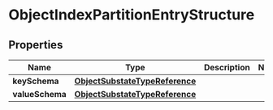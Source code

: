 

# ObjectIndexPartitionEntryStructure


## Properties

| Name | Type | Description | Notes |
|------------ | ------------- | ------------- | -------------|
|**keySchema** | [**ObjectSubstateTypeReference**](ObjectSubstateTypeReference.md) |  |  |
|**valueSchema** | [**ObjectSubstateTypeReference**](ObjectSubstateTypeReference.md) |  |  |



